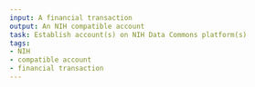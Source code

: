 ```yaml
---
input: A financial transaction
output: An NIH compatible account
task: Establish account(s) on NIH Data Commons platform(s)
tags:
- NIH
- compatible account
- financial transaction
---
```

